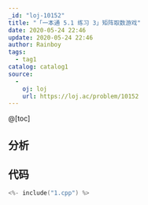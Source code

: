 ```yaml
---
_id: "loj-10152"
title: "「一本通 5.1 练习 3」矩阵取数游戏"
date: 2020-05-24 22:46
update: 2020-05-24 22:46
author: Rainboy
tags:
  - tag1
catalog: catalog1
source: 
  - 
    oj: loj
    url: https://loj.ac/problem/10152
---
```



@[toc]
## 分析



## 代码

```c
<%- include("1.cpp") %>
```
